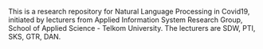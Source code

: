 This is a research repository for Natural Language Processing in Covid19, initiated by lecturers from Applied Information System Research Group, School of Applied Science - Telkom University. The lecturers are SDW, PTI, SKS, GTR, DAN.